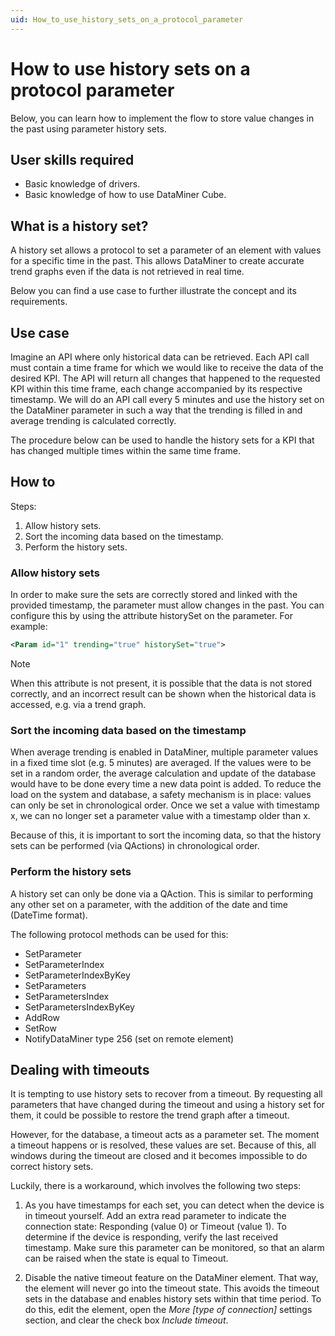 ```yaml
---
uid: How_to_use_history_sets_on_a_protocol_parameter
---
```


# How to use history sets on a protocol parameter

Below, you can learn how to implement the flow to store value changes in the past using parameter history sets.

## User skills required

- Basic knowledge of drivers.
- Basic knowledge of how to use DataMiner Cube.

## What is a history set?

A history set allows a protocol to set a parameter of an element with values for a specific time in the past. This allows DataMiner to create accurate trend graphs even if the data is not retrieved in real time.

Below you can find a use case to further illustrate the concept and its requirements.

## Use case

Imagine an API where only historical data can be retrieved. Each API call must contain a time frame for which we would like to receive the data of the desired KPI. The API will return all changes that happened to the requested KPI within this time frame, each change accompanied by its respective timestamp. We will do an API call every 5 minutes and use the history set on the DataMiner parameter in such a way that the trending is filled in and average trending is calculated correctly.

The procedure below can be used to handle the history sets for a KPI that has changed multiple times within the same time frame.

## How to

Steps:

1. Allow history sets.
1. Sort the incoming data based on the timestamp.
1. Perform the history sets.

### Allow history sets

In order to make sure the sets are correctly stored and linked with the provided timestamp, the parameter must allow changes in the past. You can configure this by using the attribute historySet on the parameter. For example:

```xml
<Param id="1" trending="true" historySet="true">
```

> [!NOTE]
> When this attribute is not present, it is possible that the data is not stored correctly, and an incorrect result can be shown when the historical data is accessed, e.g. via a trend graph.

### Sort the incoming data based on the timestamp

When average trending is enabled in DataMiner, multiple parameter values in a fixed time slot (e.g. 5 minutes) are averaged. If the values were to be set in a random order, the average calculation and update of the database would have to be done every time a new data point is added. To reduce the load on the system and database, a safety mechanism is in place: values can only be set in chronological order. Once we set a value with timestamp x, we can no longer set a parameter value with a timestamp older than x.

Because of this, it is important to sort the incoming data, so that the history sets can be performed (via QActions) in chronological order.

### Perform the history sets

A history set can only be done via a QAction. This is similar to performing any other set on a parameter, with the addition of the date and time (DateTime format).

The following protocol methods can be used for this:

- SetParameter
- SetParameterIndex
- SetParameterIndexByKey
- SetParameters
- SetParametersIndex
- SetParametersIndexByKey
- AddRow
- SetRow
- NotifyDataMiner type 256 (set on remote element)

## Dealing with timeouts

It is tempting to use history sets to recover from a timeout. By requesting all parameters that have changed during the timeout and using a history set for them, it could be possible to restore the trend graph after a timeout.

However, for the database, a timeout acts as a parameter set. The moment a timeout happens or is resolved, these values are set. Because of this, all windows during the timeout are closed and it becomes impossible to do correct history sets.

Luckily, there is a workaround, which involves the following two steps:

1. As you have timestamps for each set, you can detect when the device is in timeout yourself. Add an extra read parameter to indicate the connection state: Responding (value 0) or Timeout (value 1). To determine if the device is responding, verify the last received timestamp. Make sure this parameter can be monitored, so that an alarm can be raised when the state is equal to Timeout.

1. Disable the native timeout feature on the DataMiner element. That way, the element will never go into the timeout state. This avoids the timeout sets in the database and enables history sets within that time period. To do this, edit the element, open the *More [type of connection]* settings section, and clear the check box *Include timeout*.
